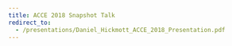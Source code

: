 ```yaml
---
title: ACCE 2018 Snapshot Talk
redirect_to:
  - /presentations/Daniel_Hickmott_ACCE_2018_Presentation.pdf
---
```

